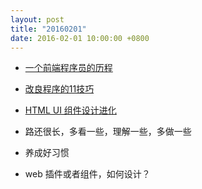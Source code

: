 ```yaml
---
layout: post
title: "20160201"
date: 2016-02-01 10:00:00 +0800
---
```


* [一个前端程序员的历程](http://www.techug.com/front-end-programmer)
* [改良程序的11技巧](http://www.techug.com/11-tips-for-better-code) 
* [HTML UI 组件设计进化](http://isux.tencent.com/development-of-ui-components-based-on-native-html.html)

* 路还很长，多看一些，理解一些，多做一些
* 养成好习惯
* web 插件或者组件，如何设计？
